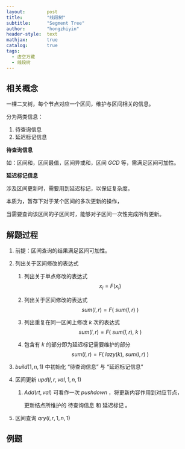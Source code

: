 ```yaml
---
layout:        post
title:         "线段树"
subtitle:      "Segment Tree"
author:        "hongzhiyin"
header-style:  text
mathjax:       true
catalog:       true
tags:
  - 虚空万藏
  - 线段树
---
```


## 相关概念

一棵二叉树，每个节点对应一个区间，维护与区间相关的信息。

分为两类信息：

1. 待查询信息
2. 延迟标记信息

**待查询信息**

如：区间和，区间最值，区间异或和，区间 $GCD$ 等，需满足区间可加性。

**延迟标记信息**

涉及区间更新时，需要用到延迟标记，以保证复杂度。

本质为，暂存下对于某个区间的多次更新的操作，

当需要查询该区间的子区间时，能够对子区间一次性完成所有更新。



## 解题过程

1. 前提：区间查询的结果满足区间可加性。

2. 列出关于区间修改的表达式

   1. 列出关于单点修改的表达式
      $$
      x_i = F(x_i)
      $$

   2. 列出关于区间修改的表达式
      $$
      sum(l, r) = F(\ sum(l, r)\ )
      $$

   3. 列出重复在同一区间上修改 $k$ 次的表达式
      $$
      sum(l, r) = F(\ sum(l, r),\ k\ )
      $$

   4. 包含有 $k$ 的部分即为延迟标记需要维护的部分
      $$
      sum(l, r) = F(\ lazy(k),\ sum(l, r)\ )
      $$
   
3. $build(1, n, 1)$ 中初始化 “待查询信息” 与 “延迟标记信息”

4. 区间更新 $upd(l, r, val, 1, n, 1)$ 

   1. $Add(rt, val)$ 可看作一次 $pushdown$ ，将更新内容作用到对应节点，

      更新结点所维护的 待查询信息 和 延迟标记 。

5. 区间查询 $qry(l, r, 1, n, 1)$ 



## 例题



